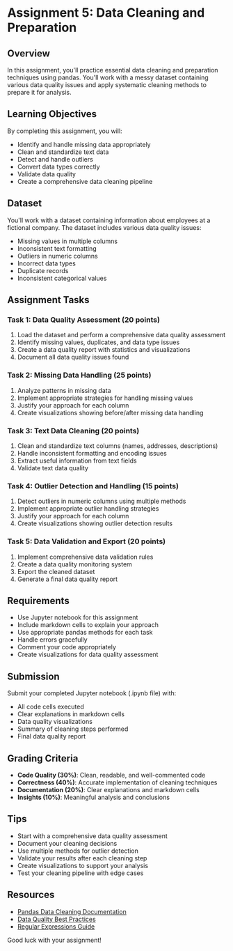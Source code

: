 # Assignment 5: Data Cleaning and Preparation

## Overview

In this assignment, you'll practice essential data cleaning and preparation techniques using pandas. You'll work with a messy dataset containing various data quality issues and apply systematic cleaning methods to prepare it for analysis.

## Learning Objectives

By completing this assignment, you will:
- Identify and handle missing data appropriately
- Clean and standardize text data
- Detect and handle outliers
- Convert data types correctly
- Validate data quality
- Create a comprehensive data cleaning pipeline

## Dataset

You'll work with a dataset containing information about employees at a fictional company. The dataset includes various data quality issues:
- Missing values in multiple columns
- Inconsistent text formatting
- Outliers in numeric columns
- Incorrect data types
- Duplicate records
- Inconsistent categorical values

## Assignment Tasks

### Task 1: Data Quality Assessment (20 points)

1. Load the dataset and perform a comprehensive data quality assessment
2. Identify missing values, duplicates, and data type issues
3. Create a data quality report with statistics and visualizations
4. Document all data quality issues found

### Task 2: Missing Data Handling (25 points)

1. Analyze patterns in missing data
2. Implement appropriate strategies for handling missing values
3. Justify your approach for each column
4. Create visualizations showing before/after missing data handling

### Task 3: Text Data Cleaning (20 points)

1. Clean and standardize text columns (names, addresses, descriptions)
2. Handle inconsistent formatting and encoding issues
3. Extract useful information from text fields
4. Validate text data quality

### Task 4: Outlier Detection and Handling (15 points)

1. Detect outliers in numeric columns using multiple methods
2. Implement appropriate outlier handling strategies
3. Justify your approach for each column
4. Create visualizations showing outlier detection results

### Task 5: Data Validation and Export (20 points)

1. Implement comprehensive data validation rules
2. Create a data quality monitoring system
3. Export the cleaned dataset
4. Generate a final data quality report

## Requirements

- Use Jupyter notebook for this assignment
- Include markdown cells to explain your approach
- Use appropriate pandas methods for each task
- Handle errors gracefully
- Comment your code appropriately
- Create visualizations for data quality assessment

## Submission

Submit your completed Jupyter notebook (.ipynb file) with:
- All code cells executed
- Clear explanations in markdown cells
- Data quality visualizations
- Summary of cleaning steps performed
- Final data quality report

## Grading Criteria

- **Code Quality (30%)**: Clean, readable, and well-commented code
- **Correctness (40%)**: Accurate implementation of cleaning techniques
- **Documentation (20%)**: Clear explanations and markdown cells
- **Insights (10%)**: Meaningful analysis and conclusions

## Tips

- Start with a comprehensive data quality assessment
- Document your cleaning decisions
- Use multiple methods for outlier detection
- Validate your results after each cleaning step
- Create visualizations to support your analysis
- Test your cleaning pipeline with edge cases

## Resources

- [Pandas Data Cleaning Documentation](https://pandas.pydata.org/docs/user_guide/missing_data.html)
- [Data Quality Best Practices](https://www.dataqualitypro.com/)
- [Regular Expressions Guide](https://regex101.com/)

Good luck with your assignment!